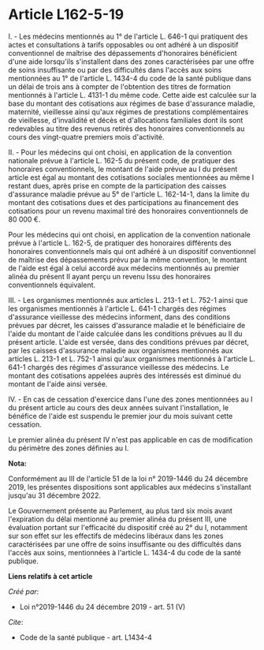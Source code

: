 # Article L162-5-19 

I. - Les médecins mentionnés au 1° de l'article L. 646-1 qui pratiquent des actes et consultations à tarifs opposables ou ont
adhéré à un dispositif conventionnel de maîtrise des dépassements d'honoraires bénéficient d'une aide lorsqu'ils s'installent
dans des zones caractérisées par une offre de soins insuffisante ou par des difficultés dans l'accès aux soins mentionnées au
1° de l'article L. 1434-4 du code de la santé publique dans un délai de trois ans à compter de l'obtention des titres de
formation mentionnés à l'article L. 4131-1 du même code. Cette aide est calculée sur la base du montant des cotisations aux
régimes de base d'assurance maladie, maternité, vieillesse ainsi qu'aux régimes de prestations complémentaires de vieillesse,
d'invalidité et décès et d'allocations familiales dont ils sont redevables au titre des revenus retirés des honoraires
conventionnels au cours des vingt-quatre premiers mois d'activité.

II. - Pour les médecins qui ont choisi, en application de la convention nationale prévue à l'article L. 162-5 du présent
code, de pratiquer des honoraires conventionnels, le montant de l'aide prévue au I du présent article est égal au montant des
cotisations sociales mentionnées au même I restant dues, après prise en compte de la participation des caisses d'assurance
maladie prévue au 5° de l'article L. 162-14-1, dans la limite du montant des cotisations dues et des participations au
financement des cotisations pour un revenu maximal tiré des honoraires conventionnels de 80 000 €.

Pour les médecins qui ont choisi, en application de la convention nationale prévue à l'article L. 162-5, de pratiquer des
honoraires différents des honoraires conventionnels mais qui ont adhéré à un dispositif conventionnel de maîtrise des
dépassements prévu par la même convention, le montant de l'aide est égal à celui accordé aux médecins mentionnés au premier
alinéa du présent II ayant perçu un revenu Issu des honoraires conventionnels équivalent.

III. - Les organismes mentionnés aux articles L. 213-1 et L. 752-1 ainsi que les organismes mentionnés à l'article L. 641-1
chargés des régimes d'assurance vieillesse des médecins informent, dans des conditions prévues par décret, les caisses
d'assurance maladie et le bénéficiaire de l'aide du montant de l'aide calculée dans les conditions prévues au II du présent
article. L'aide est versée, dans des conditions prévues par décret, par les caisses d'assurance maladie aux organismes
mentionnés aux articles L. 213-1 et L. 752-1 ainsi qu'aux organismes mentionnés à l'article L. 641-1 chargés des régimes
d'assurance vieillesse des médecins. Le montant des cotisations appelées auprès des intéressés est diminué du montant de
l'aide ainsi versée.

IV. - En cas de cessation d'exercice dans l'une des zones mentionnées au I du présent article au cours des deux années
suivant l'installation, le bénéfice de l'aide est suspendu le premier jour du mois suivant cette cessation.

Le premier alinéa du présent IV n'est pas applicable en cas de modification du périmètre des zones définies au I.

**Nota:**

Conformément au III de l'article 51 de la loi n° 2019-1446 du 24 décembre 2019, les présentes dispositions sont applicables
aux médecins s'installant jusqu'au 31 décembre 2022.

Le Gouvernement présente au Parlement, au plus tard six mois avant l'expiration du délai mentionné au premier alinéa du
présent III, une évaluation portant sur l'efficacité du dispositif créé au 2° du I, notamment sur son effet sur les effectifs
de médecins libéraux dans les zones caractérisées par une offre de soins insuffisante ou des difficultés dans l'accès aux
soins, mentionnées à l'article L. 1434-4 du code de la santé publique.

**Liens relatifs à cet article**

_Créé par_:

  - Loi n°2019-1446 du 24 décembre 2019 - art. 51 (V)

_Cite_:

  - Code de la santé publique - art. L1434-4
